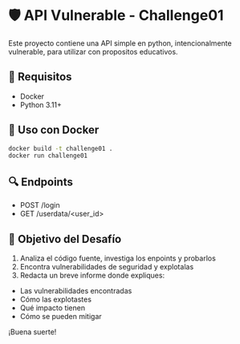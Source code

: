 # 🛡️ API Vulnerable - Challenge01

Este proyecto contiene una API simple en python, intencionalmente vulnerable, para utilizar con propositos educativos.

## 🚀 Requisitos

- Docker
- Python 3.11+

## 🐳 Uso con Docker

```bash
docker build -t challenge01 .
docker run challenge01
```

## 🔍 Endpoints

- POST /login
- GET /userdata/<user_id>


## 🎯 Objetivo del Desafío

1. Analiza el código fuente, investiga los enpoints y probarlos
2. Encontra vulnerabilidades de seguridad y explotalas
3. Redacta un breve informe donde expliques:
- Las vulnerabilidades encontradas
- Cómo las explotastes
- Qué impacto tienen
- Cómo se pueden mitigar

¡Buena suerte!
